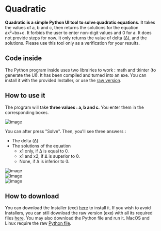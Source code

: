 # Quadratic
**Quadratic is a simple Python UI tool to solve quadratic equations.**
It takes the values of a, b and c, then returns the solutions for the equation ax²+bx+c.
It forbids the user to enter non-digit values and 0 for a.
It does not provide steps for now. It only returns the value of delta (Δ), and the solutions.
Please use this tool only as a verification for your results.

## Code inside
The Python program inside uses two librairies to work : math and tkinter (to generate the UI).
It has been compiled and turned into an exe. You can install it with the provided Installer, or use the [raw version](https://github.com/BloodAlibi/Quadratic/tree/main/Source).

## How to use it
The program will take **three values : a, b and c.** You enter them in the corresponding boxes.

![image](https://user-images.githubusercontent.com/66722031/203455774-ebd8c987-bc57-4997-8c53-5be631635696.png)

You can after press "Solve". Then, you'll see three answers :
- The delta (Δ)
- The solutions of the equation
  - x1 only, if Δ is equal to 0.
  - x1 and x2, if Δ is superior to 0.
  - None, if Δ is inferior to 0.

![image](https://user-images.githubusercontent.com/66722031/203457490-54d3f689-ce31-4fc1-a581-bbb51e0d7fe3.png)                
![image](https://user-images.githubusercontent.com/66722031/203457808-9e828373-5751-4dc4-a529-204a7660e51e.png)                
![image](https://user-images.githubusercontent.com/66722031/203457583-3bc615a3-b948-4815-b081-2f78ec0ec610.png)

## How to download
You can download the Installer (exe) [here](https://github.com/BloodAlibi/Quadratic/tree/main/Quadratic/Installer_exe) to install it. If you wish to avoid Installers, you can still download the raw version (exe) with all its required files [here](https://github.com/BloodAlibi/Quadratic/tree/main/Quadratic/Original_exe).
You may also download the Python file and run it.
MacOS and Linux require the raw [Python file](https://github.com/BloodAlibi/Quadratic/tree/main/Source).
